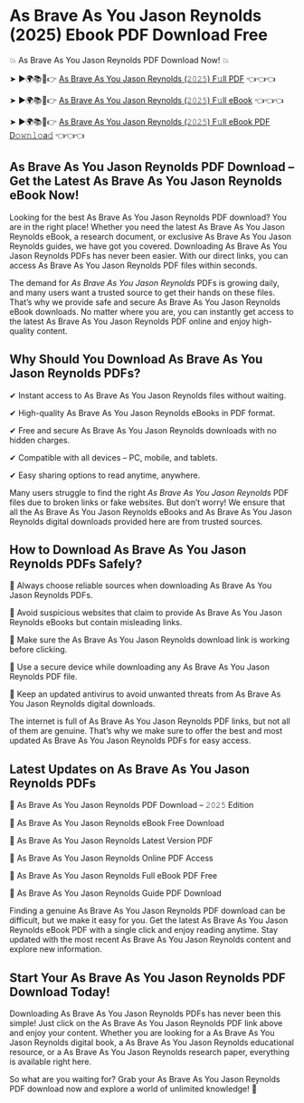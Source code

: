 # As Brave As You Jason Reynolds (2025) Ebook PDF Download Free

💥 As Brave As You Jason Reynolds PDF Download Now! 💥

➤ ►🌍📚📱👉 [As Brave As You Jason Reynolds (𝟸𝟶𝟸𝟻) F𝚞ll PDF](https://getpdf.xyz/as-brave-as-you-jason-reynolds) 👈👈👈


➤ ►🌍📚📱👉 [As Brave As You Jason Reynolds (𝟸𝟶𝟸𝟻) F𝚞ll eBook](https://getpdf.xyz/as-brave-as-you-jason-reynolds) 👈👈👈


➤ ►🌍📚📱👉 [As Brave As You Jason Reynolds (𝟸𝟶𝟸𝟻) F𝚞ll eBook PDF D𝚘𝚠𝚗𝚕𝚘a𝚍](https://getpdf.xyz/as-brave-as-you-jason-reynolds) 👈👈👈


## As Brave As You Jason Reynolds PDF Download – Get the Latest As Brave As You Jason Reynolds eBook Now!

Looking for the best As Brave As You Jason Reynolds PDF download? You are in the right place! Whether you need the latest As Brave As You Jason Reynolds eBook, a research document, or exclusive As Brave As You Jason Reynolds guides, we have got you covered. Downloading As Brave As You Jason Reynolds PDFs has never been easier. With our direct links, you can access As Brave As You Jason Reynolds PDF files within seconds.

The demand for *As Brave As You Jason Reynolds* PDFs is growing daily, and many users want a trusted source to get their hands on these files. That’s why we provide safe and secure As Brave As You Jason Reynolds eBook downloads. No matter where you are, you can instantly get access to the latest As Brave As You Jason Reynolds PDF online and enjoy high-quality content.

## Why Should You Download As Brave As You Jason Reynolds PDFs?

✔ Instant access to As Brave As You Jason Reynolds files without waiting.

✔ High-quality As Brave As You Jason Reynolds eBooks in PDF format.

✔ Free and secure As Brave As You Jason Reynolds downloads with no hidden charges.

✔ Compatible with all devices – PC, mobile, and tablets.

✔ Easy sharing options to read anytime, anywhere.

Many users struggle to find the right *As Brave As You Jason Reynolds* PDF files due to broken links or fake websites. But don’t worry! We ensure that all the As Brave As You Jason Reynolds eBooks and As Brave As You Jason Reynolds digital downloads provided here are from trusted sources.

## How to Download As Brave As You Jason Reynolds PDFs Safely?

📌 Always choose reliable sources when downloading As Brave As You Jason Reynolds PDFs.

📌 Avoid suspicious websites that claim to provide As Brave As You Jason Reynolds eBooks but contain misleading links.

📌 Make sure the As Brave As You Jason Reynolds download link is working before clicking.

📌 Use a secure device while downloading any As Brave As You Jason Reynolds PDF file.

📌 Keep an updated antivirus to avoid unwanted threats from As Brave As You Jason Reynolds digital downloads.

The internet is full of As Brave As You Jason Reynolds PDF links, but not all of them are genuine. That’s why we make sure to offer the best and most updated As Brave As You Jason Reynolds PDFs for easy access.

## Latest Updates on As Brave As You Jason Reynolds PDFs

🔹 As Brave As You Jason Reynolds PDF Download – 𝟸𝟶𝟸𝟻 Edition

🔹 As Brave As You Jason Reynolds eBook Free Download

🔹 As Brave As You Jason Reynolds Latest Version PDF

🔹 As Brave As You Jason Reynolds Online PDF Access

🔹 As Brave As You Jason Reynolds Full eBook PDF Free

🔹 As Brave As You Jason Reynolds Guide PDF Download

Finding a genuine As Brave As You Jason Reynolds PDF download can be difficult, but we make it easy for you. Get the latest As Brave As You Jason Reynolds eBook PDF with a single click and enjoy reading anytime. Stay updated with the most recent As Brave As You Jason Reynolds content and explore new information.

## Start Your As Brave As You Jason Reynolds PDF Download Today!

Downloading As Brave As You Jason Reynolds PDFs has never been this simple! Just click on the As Brave As You Jason Reynolds PDF link above and enjoy your content. Whether you are looking for a As Brave As You Jason Reynolds digital book, a As Brave As You Jason Reynolds educational resource, or a As Brave As You Jason Reynolds research paper, everything is available right here.

So what are you waiting for? Grab your As Brave As You Jason Reynolds PDF download now and explore a world of unlimited knowledge! 🚀
